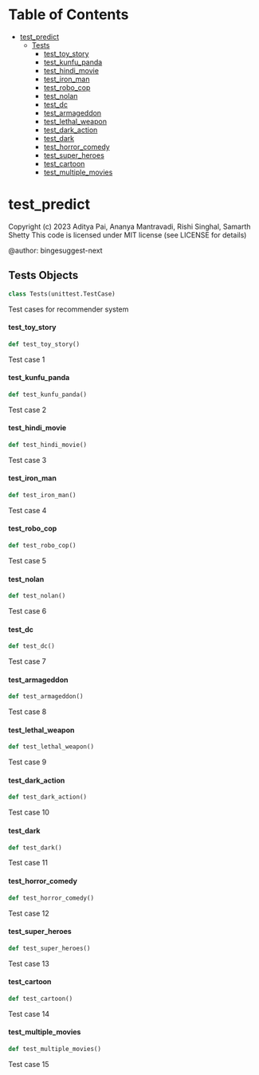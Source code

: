 # Table of Contents

* [test\_predict](#test_predict)
  * [Tests](#test_predict.Tests)
    * [test\_toy\_story](#test_predict.Tests.test_toy_story)
    * [test\_kunfu\_panda](#test_predict.Tests.test_kunfu_panda)
    * [test\_hindi\_movie](#test_predict.Tests.test_hindi_movie)
    * [test\_iron\_man](#test_predict.Tests.test_iron_man)
    * [test\_robo\_cop](#test_predict.Tests.test_robo_cop)
    * [test\_nolan](#test_predict.Tests.test_nolan)
    * [test\_dc](#test_predict.Tests.test_dc)
    * [test\_armageddon](#test_predict.Tests.test_armageddon)
    * [test\_lethal\_weapon](#test_predict.Tests.test_lethal_weapon)
    * [test\_dark\_action](#test_predict.Tests.test_dark_action)
    * [test\_dark](#test_predict.Tests.test_dark)
    * [test\_horror\_comedy](#test_predict.Tests.test_horror_comedy)
    * [test\_super\_heroes](#test_predict.Tests.test_super_heroes)
    * [test\_cartoon](#test_predict.Tests.test_cartoon)
    * [test\_multiple\_movies](#test_predict.Tests.test_multiple_movies)

<a id="test_predict"></a>

# test\_predict

Copyright (c) 2023 Aditya Pai, Ananya Mantravadi, Rishi Singhal, Samarth Shetty
This code is licensed under MIT license (see LICENSE for details)

@author: bingesuggest-next

<a id="test_predict.Tests"></a>

## Tests Objects

```python
class Tests(unittest.TestCase)
```

Test cases for recommender system

<a id="test_predict.Tests.test_toy_story"></a>

#### test\_toy\_story

```python
def test_toy_story()
```

Test case 1

<a id="test_predict.Tests.test_kunfu_panda"></a>

#### test\_kunfu\_panda

```python
def test_kunfu_panda()
```

Test case 2

<a id="test_predict.Tests.test_hindi_movie"></a>

#### test\_hindi\_movie

```python
def test_hindi_movie()
```

Test case 3

<a id="test_predict.Tests.test_iron_man"></a>

#### test\_iron\_man

```python
def test_iron_man()
```

Test case 4

<a id="test_predict.Tests.test_robo_cop"></a>

#### test\_robo\_cop

```python
def test_robo_cop()
```

Test case 5

<a id="test_predict.Tests.test_nolan"></a>

#### test\_nolan

```python
def test_nolan()
```

Test case 6

<a id="test_predict.Tests.test_dc"></a>

#### test\_dc

```python
def test_dc()
```

Test case 7

<a id="test_predict.Tests.test_armageddon"></a>

#### test\_armageddon

```python
def test_armageddon()
```

Test case 8

<a id="test_predict.Tests.test_lethal_weapon"></a>

#### test\_lethal\_weapon

```python
def test_lethal_weapon()
```

Test case 9

<a id="test_predict.Tests.test_dark_action"></a>

#### test\_dark\_action

```python
def test_dark_action()
```

Test case 10

<a id="test_predict.Tests.test_dark"></a>

#### test\_dark

```python
def test_dark()
```

Test case 11

<a id="test_predict.Tests.test_horror_comedy"></a>

#### test\_horror\_comedy

```python
def test_horror_comedy()
```

Test case 12

<a id="test_predict.Tests.test_super_heroes"></a>

#### test\_super\_heroes

```python
def test_super_heroes()
```

Test case 13

<a id="test_predict.Tests.test_cartoon"></a>

#### test\_cartoon

```python
def test_cartoon()
```

Test case 14

<a id="test_predict.Tests.test_multiple_movies"></a>

#### test\_multiple\_movies

```python
def test_multiple_movies()
```

Test case 15

